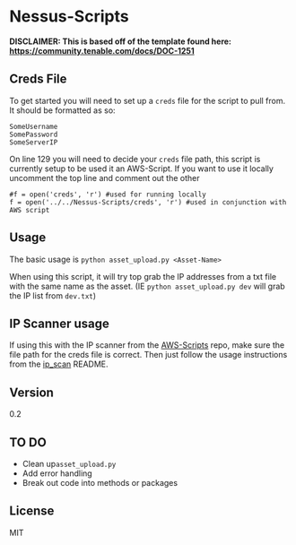 # Nessus-Scripts

**DISCLAIMER: This is based off of the template found here: https://community.tenable.com/docs/DOC-1251**

## Creds File
To get started you will need to set up a `creds` file for the script to pull from. It should be formatted as so:
```
SomeUsername
SomePassword
SomeServerIP
```
On line 129 you will need to decide your `creds` file path, this script is currently setup to be used it an AWS-Script. If you want to use it locally uncomment the top line and comment out the other
```
#f = open('creds', 'r') #used for running locally
f = open('../../Nessus-Scripts/creds', 'r') #used in conjunction with AWS script
```

## Usage

The basic usage is ```python asset_upload.py <Asset-Name>```

When using this script, it will try top grab the IP addresses from a txt file with the same name as the asset. (IE `python asset_upload.py dev` will grab the IP list from  `dev.txt`)

## IP Scanner usage 
If using this with the IP scanner from the [AWS-Scripts] repo, make sure the file path for the creds file is correct. Then just follow the usage instructions from the [ip_scan] README.

[ip_scan]: <https://github.com/Rossmairm/AWS-scripts/tree/master/ip_scan>
[AWS-Scripts]: <https://github.com/Rossmairm/AWS-scripts>

## Version
0.2

## TO DO

* Clean up`asset_upload.py`
* Add error handling
* Break out code into methods or packages

License
----

MIT

